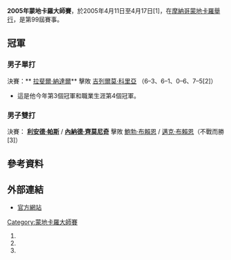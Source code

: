 **2005年蒙地卡羅大師賽**，於2005年4月11日至4月17日\[1\]，在[摩納哥](https://zh.wikipedia.org/wiki/摩納哥 "wikilink")[蒙地卡羅舉行](https://zh.wikipedia.org/wiki/蒙地卡羅 "wikilink")，是第99屆賽事。

## 冠軍

### 男子單打

決賽：** [拉斐爾·納達爾](https://zh.wikipedia.org/wiki/拉斐爾·納達爾 "wikilink")** 擊敗  [吉列爾莫·科里亞](https://zh.wikipedia.org/wiki/吉列爾莫·科里亞 "wikilink") （6–3、6–1、0–6、7–5\[2\]）

  - 這是他今年第3個冠軍和職業生涯第4個冠軍。

### 男子雙打

決賽： **[利安德·帕斯](https://zh.wikipedia.org/wiki/利安德·帕斯 "wikilink")** /  **[內納德·齊莫尼奇](https://zh.wikipedia.org/wiki/內納德·齊莫尼奇 "wikilink")** 擊敗  [鮑勃·布賴恩](https://zh.wikipedia.org/wiki/鮑勃·布賴恩 "wikilink") /  [邁克·布賴恩](https://zh.wikipedia.org/wiki/邁克·布賴恩 "wikilink")（不戰而勝\[3\]）

## 參考資料

## 外部連結

  - [官方網站](https://web.archive.org/web/20100208075057/http://montecarlo.masters-series.com/1/en/home/default.asp)

[Category:蒙地卡羅大師賽](https://zh.wikipedia.org/wiki/Category:蒙地卡羅大師賽 "wikilink")

1.
2.
3.